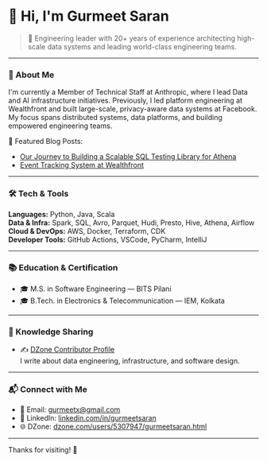 # 👋 Hi, I'm Gurmeet Saran

> 🎯 Engineering leader with 20+ years of experience architecting high-scale data systems and leading world-class engineering teams.

---

### 🧭 About Me

I'm currently a Member of Technical Staff at Anthropic, where I lead Data and AI infrastructure initiatives. Previously, I led platform engineering at Wealthfront and built large-scale, privacy-aware data systems at Facebook. My focus spans distributed systems, data platforms, and building empowered engineering teams.

📘 Featured Blog Posts:
- [Our Journey to Building a Scalable SQL Testing Library for Athena](https://eng.wealthfront.com/2025/04/07/our-journey-to-building-a-scalable-sql-testing-library-for-athena/)
- [Event Tracking System at Wealthfront](https://eng.wealthfront.com/2022/11/07/event-tracking-system-at-wealthfront/)

---

### 🛠️ Tech & Tools

**Languages:** Python, Java, Scala  
**Data & Infra:** Spark, SQL, Avro, Parquet, Hudi, Presto, Hive, Athena, Airflow  
**Cloud & DevOps:** AWS, Docker, Terraform, CDK  
**Developer Tools:** GitHub Actions, VSCode, PyCharm, IntelliJ

---

### 📚 Education & Certification

- 🎓 M.S. in Software Engineering — BITS Pilani  
- 🎓 B.Tech. in Electronics & Telecommunication — IEM, Kolkata

---

### 🧠 Knowledge Sharing

- ✍️ [DZone Contributor Profile](https://dzone.com/users/5307947/gurmeetsaran.html)  
  I write about data engineering, infrastructure, and software design.

---

### 📬 Connect with Me

- 📧 Email: [gurmeetx@gmail.com](mailto:gurmeetx@gmail.com)  
- 💼 LinkedIn: [linkedin.com/in/gurmeetsaran](https://linkedin.com/in/gurmeetsaran)  
- 🌐 DZone: [dzone.com/users/5307947/gurmeetsaran.html](https://dzone.com/users/5307947/gurmeetsaran.html)

---

Thanks for visiting! 🌟
